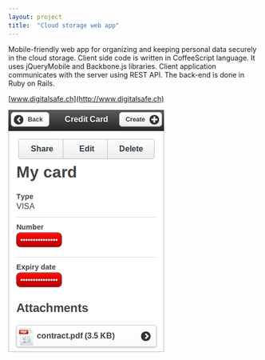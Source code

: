 ```yaml
---
layout: project
title:  "Cloud storage web app"
---
```


Mobile-friendly web app for organizing and keeping personal data securely in the cloud storage. Client side code is written in CoffeeScript language. It uses jQueryMobile and Backbone.js libraries. Client application communicates with the server using REST API. The back-end is done in Ruby on Rails.

[www.digitalsafe.ch](http://www.digitalsafe.ch)

<img src='/image/projects/cloud_storage_web_app_digital_safe.png' alt='Cloud storage web app' class='isMax100PercentWide hasBorderShade90'>